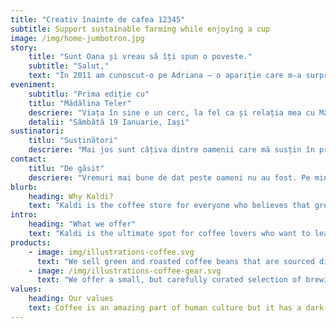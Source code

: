 ```yaml
---
title: "Creativ înainte de cafea 12345"
subtitle: Support sustainable farming while enjoying a cup
image: /img/home-jumbotron.jpg
story:
    title: "Sunt Oana și vreau să îți spun o poveste."
    subtitle: "Salut,"
    text: "În 2011 am cunoscut-o pe Adriana — o apariție care m-a surprins cu numărul de espresso-uri devorate într-o oră și viteza cu care conecta idei. Șapte ani mai târziu, vorbește domol, și-a reglat relația cu cafeaua, dar adună în continuare oameni și construiește comunități."
eveniment:
    subtitlu: "Prima ediție cu"
    titlu: "Mădălina Teler"
    descriere: "Viața în sine e un cerc, la fel ca și relația mea cu Mădălina. I-am luat un interviu când a vorbit despre inima ei de lut, am scos-o la cafea la București și i-am adus ceștile în Iași. Vine să vorbim despre cine e când nu face ceramică, cu tot ce înseamnă asta."
    detalii: "Sâmbătă 19 Ianuarie, Iași" 
sustinatori:
    titlu: "Susținători"
    descriere: "Mai jos sunt câțiva dintre oamenii care mă susțin în provocarea asta și cărora le mulțumesc. Fără aceste spirite creative, nu aș fi avut curajul să mă înham la povocarea asta."
contact:
    titlu: "De găsit"
    descriere: "Vremuri mai bune de dat peste oameni nu au fost. Pe mine, cel mai ușor mă găsești pe mail. În felul ăsta am șansa să îți aloc spațiu și timp astfel încât să fiu generoasă când îți răspund."
blurb:
    heading: Why Kaldi?
    text: "Kaldi is the coffee store for everyone who believes that great coffee shouldn't just taste good, it should do good too. We source all of our beans directly from small scale sustainable farmers and make sure part of the profits are reinvested in their communities."
intro:
    heading: "What we offer"
    text: "Kaldi is the ultimate spot for coffee lovers who want to learn about their java’s origin and support the farmers that grew it. We take coffee production, roasting and brewing seriously and we’re glad to pass that knowledge to anyone."
products:
    - image: img/illustrations-coffee.svg
      text: "We sell green and roasted coffee beans that are sourced directly from independent farmers and farm cooperatives. We’re proud to offer a variety of coffee beans grown with great care for the environment and local communities. Check our post or contact us directly for current availability."
    - image: /img/illustrations-coffee-gear.svg
      text: "We offer a small, but carefully curated selection of brewing gear and tools for every taste and experience level. No matter if you roast your own beans or just bought your first french press, you’ll find a gadget to fall in love with in our shop."
values:
    heading: Our values
    text: Coffee is an amazing part of human culture but it has a dark side too – one of colonialism and mindless abuse of natural resources and human lives. We want to turn this around and return the coffee trade to the drink’s exhilarating, empowering and unifying nature.
---
```



